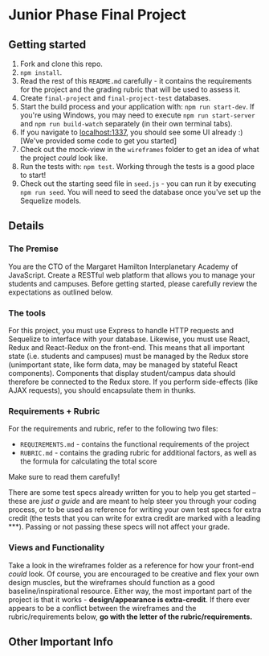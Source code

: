 # Junior Phase Final Project

## Getting started

1. Fork and clone this repo.
2. `npm install`.
3. Read the rest of this `README.md` carefully - it contains the requirements for the project and the grading rubric that will be used to assess it.
4. Create `final-project` and `final-project-test` databases.
5. Start the build process and your application with: `npm run start-dev`. If you're using Windows, you may need to execute `npm run start-server` and `npm run build-watch` separately (in their own terminal tabs).
6. If you navigate to [localhost:1337](http://localhost:1337), you should see some UI already :) [We've provided some code to get you started]
7. Check out the mock-view in the `wireframes` folder to get an idea of what the project _could_ look like.
8. Run the tests with: `npm test`. Working through the tests is a good place to start!
9. Check out the starting seed file in `seed.js` - you can run it by executing `npm run seed`. You will need to seed the database once you've set up the Sequelize models.

## Details

### The Premise

You are the CTO of the Margaret Hamilton Interplanetary Academy of JavaScript. Create a RESTful web platform that allows you to manage your students and campuses. Before getting started, please carefully review the expectations as outlined below.

### The tools

For this project, you must use Express to handle HTTP requests and Sequelize to interface with your database. Likewise, you must use React, Redux and React-Redux on the front-end. This means that all important state (i.e. students and campuses) must be managed by the Redux store (unimportant state, like form data, may be managed by stateful React components). Components that display student/campus data should therefore be connected to the Redux store. If you perform side-effects (like AJAX requests), you should encapsulate them in thunks.

### Requirements + Rubric

For the requirements and rubric, refer to the following two files:

- `REQUIREMENTS.md` - contains the functional requirements of the project
- `RUBRIC.md` - contains the grading rubric for additional factors, as well as the formula for calculating the total score

Make sure to read them carefully!

There are some test specs already written for you to help you get started – these are _just a guide_ and are meant to help steer you through your coding process, or to be used as reference for writing your own test specs for extra credit (the tests that you can write for extra credit are marked with a leading \*\*\*). Passing or not passing these specs will not affect your grade.

### Views and Functionality

Take a look in the wireframes folder as a reference for how your front-end _could_ look. Of course, you are encouraged to be creative and flex your own design muscles, but the wireframes should function as a good baseline/inspirational resource. Either way, the most important part of the project is that it works - **design/appearance is extra-credit**. If there ever appears to be a conflict between the wireframes and the rubric/requirements below, **go with the letter of the rubric/requirements.**

## Other Important Info
